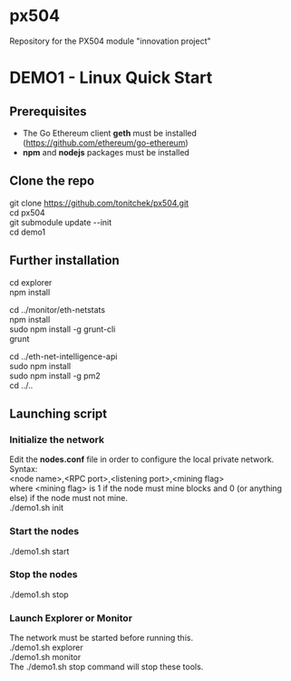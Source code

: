 # px504
Repository for the PX504 module "innovation project"

# DEMO1 - Linux Quick Start

## Prerequisites
- The Go Ethereum client **geth** must be installed (https://github.com/ethereum/go-ethereum)
- **npm** and **nodejs** packages must be installed

## Clone the repo
git clone https://github.com/tonitchek/px504.git  
cd px504  
git submodule update --init  
cd demo1  

## Further installation
cd explorer  
npm install

cd ../monitor/eth-netstats  
npm install  
sudo npm install -g grunt-cli  
grunt

cd ../eth-net-intelligence-api  
sudo npm install  
sudo npm install -g pm2  
cd ../..

## Launching script
### Initialize the network
Edit the **nodes.conf** file in order to configure the local private network.  
Syntax:  
\<node name\>,\<RPC port\>,\<listening port\>,\<mining flag\>  
where \<mining flag\> is 1 if the node must mine blocks and 0 (or anything else) if the node must not mine.  
./demo1.sh init

### Start the nodes
./demo1.sh start

### Stop the nodes
./demo1.sh stop

### Launch Explorer or Monitor
The network must be started before running this.  
./demo1.sh explorer  
./demo1.sh monitor  
The ./demo1.sh stop command will stop these tools.  
